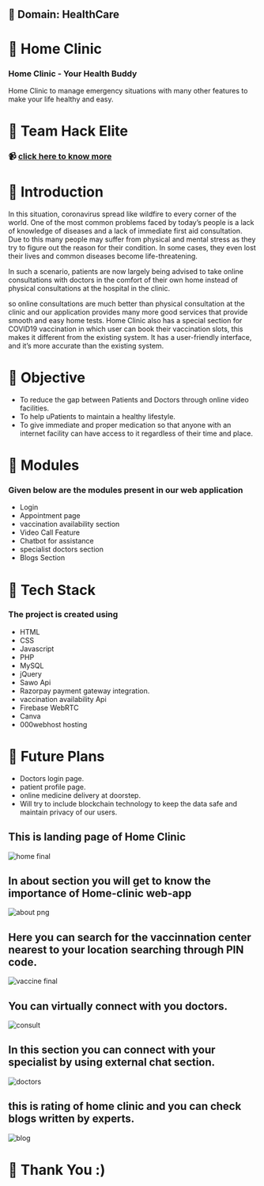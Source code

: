 
## :dizzy: Domain: HealthCare

# :hospital: Home Clinic

### Home Clinic - Your Health Buddy
Home Clinic to manage emergency situations with many other features to make your life healthy and easy.

# :two_women_holding_hands: Team Hack Elite

### :video_camera: [click here to know more](https://www.youtube.com/watch?v=tZAdS2MQQnA&t=14s)

# :star2: Introduction

In this situation, coronavirus spread like wildfire to every corner of the world. One of the most common problems faced by today’s people is a lack of knowledge of diseases and a lack of immediate first aid consultation. Due to this many people may suffer from physical and mental stress as they try to figure out the reason for their condition. In some cases, they even lost their lives and common diseases become life-threatening.

In such a scenario, patients are now largely being advised to take online consultations with doctors in the comfort of their own home instead of physical consultations at the hospital in the clinic.

so online consultations are much better than physical consultation at the clinic and our application provides many more good services that provide smooth and easy home tests. Home Clinic also has a special section for COVID19 vaccination in which user can book their vaccination slots, this makes it different from the existing system. It has a user-friendly interface, and it’s more accurate than the existing system.

# :dart: Objective
 
- To reduce the gap between Patients and Doctors through online video facilities.
- To help uPatients to maintain a healthy lifestyle.
- To give immediate and proper medication so that anyone with an internet facility can have access to it regardless of their time and place. 

# :memo: Modules

### Given below are the modules present in our web application

- Login 
- Appointment page 
- vaccination availability section
- Video Call Feature
- Chatbot for assistance
- specialist doctors section
- Blogs Section

# :telescope: Tech Stack

### The project is created using

- HTML
- CSS
- Javascript
- PHP
- MySQL
- jQuery
- Sawo Api
- Razorpay payment gateway integration.
- vaccination availability Api
- Firebase WebRTC
- Canva
- 000webhost hosting


# 🚀 Future Plans

- Doctors login page.
- patient profile page.
- online medicine delivery at doorstep.
- Will try to include blockchain technology to keep the data safe and maintain privacy of our users.

## This is landing page of Home Clinic 

![home final](https://user-images.githubusercontent.com/83999940/136649166-cd5e5e38-05a8-4578-8852-7b0112d12b61.png)



## In about section you will get to know the importance of Home-clinic web-app

![about png](https://user-images.githubusercontent.com/83999940/136648564-e151c92a-a470-47a5-8764-bc8e9e4ede31.png)



## Here you can search for the vaccinnation center nearest to your location searching through PIN code.

![vaccine final](https://user-images.githubusercontent.com/83999940/136649153-bcde0755-0edc-436f-8ad9-4e16cdffa096.png)



## You can virtually connect with you doctors. 

![consult](https://user-images.githubusercontent.com/83999940/136649300-adb4c077-6b7c-416b-a299-b3ff7365cef9.png)



## In this section you can connect with your specialist by using external chat section.

![doctors](https://user-images.githubusercontent.com/83999940/136649382-5270edd7-1bac-4494-9a33-559b8b3b1c29.png)



## this is rating of home clinic and you can check blogs written by experts.

![blog](https://user-images.githubusercontent.com/83999940/136649436-e9550e51-f778-4586-9fce-b9a7e19d216e.png)





# :pray: Thank You :)
